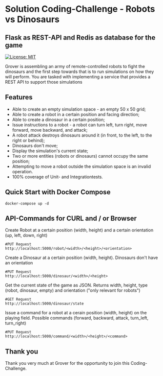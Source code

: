 # Solution Coding-Challenge - Robots vs Dinosaurs
## Flask as REST-API and Redis as database for the game
[![License: MIT](https://img.shields.io/badge/License-MIT-yellow.svg)](https://opensource.org/licenses/MIT)

Grover is assembling an army of remote-controlled robots to fight the dinosaurs and the first step towards that is to run simulations on how they will perform. You are tasked with implementing a service that provides a REST API to support those simulations

## Features
- Able to create an empty simulation space - an empty 50 x 50 grid;
- Able to create a robot in a certain position and facing direction;
- Able to create a dinosaur in a certain position;
- Issue instructions to a robot - a robot can turn left, turn right, move forward, move backward, and attack;
- A robot attack destroys dinosaurs around it (in front, to the left, to the right or behind);
- Dinosaurs don't move;
- Display the simulation's current state;
- Two or more entities (robots or dinosaurs) cannot occupy the same position;
- Attempting to move a robot outside the simulation space is an invalid operation.
- 100% coverage of Unit- and Integrationtests.

## Quick Start with Docker Compose

```shell
docker-compose up -d
```

## API-Commands for CURL and / or Browser
Create Robot at a certain position (width, height) and a certain orientation (up, left, down, right)
```shell
#PUT Request
http://localhost:5000/robot/<width>/<height>/<orientation>
```
Create a Dinosaur at a certain position (width, height). Dinosaurs don't have an orientation
```shell
#PUT Request
http://localhost:5000/dinosaur/<width>/<height>
```
Get the current state of the game as JSON. Returns width, height, type (robot, dinosaur, empty) and orientation ("only relevant for robots")
```shell
#GET Request
http://localhost:5000/dinosaur/state
```
Issue a command for a robot at a cerain position (width, height) on the playing field. Possible commands (forward, backward, attack, turn_left, turn_right)
```shell
#PUT Request
http://localhost:5000/command/<width>/<height>/<command>
```
  
## Thank you
Thank you very much at Grover for the opportunity to join this Coding-Challenge.
